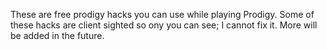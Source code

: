 These are free prodigy hacks you can use while playing Prodigy.
Some of these hacks are client sighted so ony you can see; I cannot fix it.
More will be added in the future.
